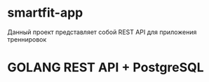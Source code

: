 # smartfit-app
Данный проект представляет собой REST API для приложения треннировок
# GOLANG REST API + PostgreSQL
